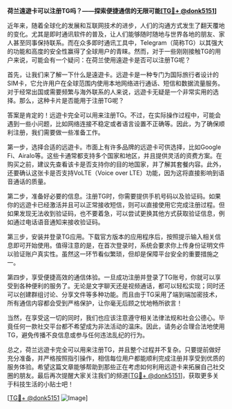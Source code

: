 **荷兰遠遊卡可以注册TG吗？——探索便捷通信的无限可能[[TG💪+ @donk5151](https://t.me/s/donk5151)]**

近年来，随着全球化的发展和互联网技术的进步，人们的沟通方式发生了翻天覆地的变化。尤其是即时通讯软件的普及，让人们能够随时随地与世界各地的朋友、家人甚至同事保持联系。而在众多即时通讯工具中，Telegram（简称TG）以其强大的功能和高度的安全性赢得了全球用户的青睐。然而，对于一些刚刚接触TG的用户来说，可能会有一个疑问：在荷兰使用遠遊卡是否可以注册TG呢？

首先，让我们来了解一下什么是遠遊卡。远遊卡是一种专门为国际旅行者设计的SIM卡，它允许用户在全球范围内使用本地网络进行通话、短信和数据流量服务。对于经常出国或需要频繁与海外联系的人来说，远遊卡无疑是一个非常实用的选择。那么，这种卡片是否能用于注册TG呢？

答案是肯定的！远遊卡完全可以用来注册TG。不过，在实际操作过程中，可能会遇到一些小问题，比如网络连接不稳定或者语言设置不正确等。因此，为了确保顺利注册，我们需要做一些准备工作。

第一步，选择合适的远遊卡。市面上有许多品牌的远遊卡可供选择，比如Google Fi、Airalo等。这些卡通常都支持多个国家和地区，并且提供灵活的资费方案。在购买之前，建议先查看该卡是否支持你的目的地国家，并了解其套餐内容。此外，还要确认这张卡是否支持VoLTE（Voice over LTE）功能，因为这将直接影响到语音通话的质量。

第二步，准备好必要的信息。注册TG时，你需要提供手机号码以及验证码。如果你的远遊卡已经激活并且可以正常接收短信，则可以直接使用它完成注册过程。但如果发现无法收到验证码，也不要着急，可以尝试更换其他方式获取验证信息，例如通过电话语音通知来接收验证码。

第三步，安装并登录TG应用。下载官方版本的应用程序后，按照提示输入相关信息即可开始使用。值得注意的是，在首次登录时，系统会要求你上传身份证明文件以验证账户真实性。虽然这一环节看似繁琐，但却是保障平台安全的重要措施之一。

第四步，享受便捷高效的通信体验。一旦成功注册并登录了TG账号，你就可以享受到各种便利的服务了。无论是文字聊天还是视频通话，都可以轻松实现；同时还可以创建群组讨论、分享文件等多种功能。而且由于TG采用了端到端加密技术，所有通信内容都会受到严格保护，让你毫无后顾之忧地畅所欲言！

当然，在享受这一切的同时，我们也应该注意遵守相关法律法规和社会公德心。毕竟任何一款社交平台都不希望成为非法活动的温床。因此，请务必合理合法地使用TG，避免传播不良信息或参与任何违法乱纪的行为。

总之，荷兰远遊卡完全可以用来注册TG，并且整个过程并不复杂。只要提前做好充分准备，并严格按照指引操作，相信每位用户都能顺利完成注册并享受到优质的服务体验。希望这篇文章能够帮助到那些正在考虑如何利用远遊卡来拓展自己社交圈的朋友。最后再次提醒大家关注我们的频道[[TG💪+ @donk5151](https://t.me/s/donk5151)]，获取更多关于科技生活的小贴士吧！

[[TG💪+ @donk5151](https://t.me/s/donk5151) ![Image](https://i.postimg.cc/rwNCRYN7/Snipaste-2025-04-30-17-27-05.png)]